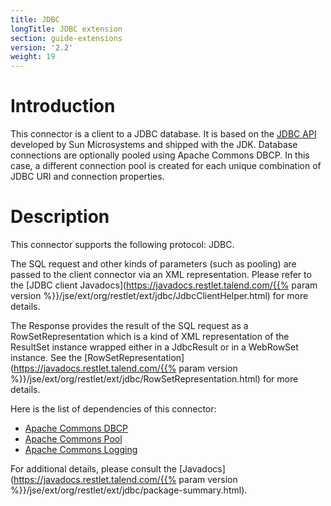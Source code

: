 ```yaml
---
title: JDBC
longTitle: JDBC extension
section: guide-extensions
version: '2.2'
weight: 19
---
```

# Introduction

This connector is a client to a JDBC database. It is based on the [JDBC
API](http://www.oracle.com/technetwork/java/javase/jdbc/index.html)
developed by Sun Microsystems and shipped with the JDK. Database
connections are optionally pooled using Apache Commons DBCP. In this
case, a different connection pool is created for each unique combination
of JDBC URI and connection properties.

# Description

This connector supports the following protocol: JDBC.

The SQL request and other kinds of parameters (such as pooling) are
passed to the client connector via an XML representation. Please refer
to the [JDBC client
Javadocs](https://javadocs.restlet.talend.com/{{% param version %}}/jse/ext/org/restlet/ext/jdbc/JdbcClientHelper.html)
for more details.

The Response provides the result of the SQL request as a
RowSetRepresentation which is a kind of XML representation of the
ResultSet instance wrapped either in a JdbcResult or in a WebRowSet
instance. See the
[RowSetRepresentation](https://javadocs.restlet.talend.com/{{% param version %}}/jse/ext/org/restlet/ext/jdbc/RowSetRepresentation.html)
for more details.

Here is the list of dependencies of this connector:

-   [Apache Commons
    DBCP](http://jakarta.apache.org/commons/dbcp/)
-   [Apache Commons
    Pool](http://jakarta.apache.org/commons/pool/)
-   [Apache Commons
    Logging](http://jakarta.apache.org/commons/logging/)

For additional details, please consult the
[Javadocs](https://javadocs.restlet.talend.com/{{% param version %}}/jse/ext/org/restlet/ext/jdbc/package-summary.html).
